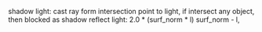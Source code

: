 shadow light: cast ray form intersection point to light, if intersect any object, then blocked as shadow
reflect light:
  2.0 * (surf_norm * l) surf_norm - l,
